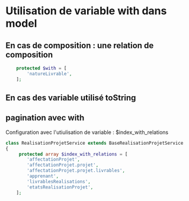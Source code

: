 # Utilisation de variable with dans model 


## En cas de composition : une relation de composition

````php
    protected $with = [
        'natureLivrable',
    ];
````

## En cas des variable utilisé toString



## pagination avec with

Configuration avec l'utiulisation de variable :  $index_with_relations

````php
class RealisationProjetService extends BaseRealisationProjetService
{
     protected array $index_with_relations = [
        'affectationProjet',
        'affectationProjet.projet',
        'affectationProjet.projet.livrables',
        'apprenant',
        'livrablesRealisations',
        'etatsRealisationProjet',
    ];
````